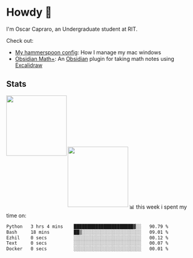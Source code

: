 # Howdy :wave:
I'm Oscar Capraro, an Undergraduate student at RIT.


Check out:
- [My hammerspoon config](https://github.com/ocapraro/.hammerspoon): How I manage my mac windows
- [Obsidian Math+](https://github.com/ocapraro/obsidian-math-plus): An [Obsidian](https://obsidian.md/) plugin for taking math notes using [Excalidraw](https://github.com/excalidraw/excalidraw)

## Stats

<div width="100%"><a href="https://github.com/anuraghazra/github-readme-stats">
<img align="left" height="160em" src="https://github-readme-stats.vercel.app/api?username=ocapraro&show_icons=true&theme=dark&count_private=true" />
<br><br><br><br><br><br><br><br>
<img align="left" height="160em" src="https://github-readme-stats.vercel.app/api/top-langs/?username=ocapraro&theme=dark&layout=compact&count_private=true" />
</a></div>

<br><br><br><br><br><br><br><br>
📊 this week i spent my time on:
<!--START_SECTION:waka-->

```txt
Python   3 hrs 4 mins    ██████████████████████▓░░   90.79 %
Bash     18 mins         ██▒░░░░░░░░░░░░░░░░░░░░░░   09.01 %
Ezhil    0 secs          ░░░░░░░░░░░░░░░░░░░░░░░░░   00.12 %
Text     0 secs          ░░░░░░░░░░░░░░░░░░░░░░░░░   00.07 %
Docker   0 secs          ░░░░░░░░░░░░░░░░░░░░░░░░░   00.01 %
```

<!--END_SECTION:waka-->
